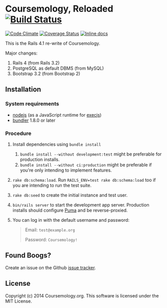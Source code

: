 # Coursemology, Reloaded [![Build Status](https://travis-ci.org/Coursemology/coursemology2.svg?branch=master)](https://travis-ci.org/Coursemology/coursemology2)
[![Code Climate](https://codeclimate.com/github/Coursemology/coursemology2/badges/gpa.svg)](https://codeclimate.com/github/Coursemology/coursemology2) [![Coverage Status](https://img.shields.io/coveralls/Coursemology/coursemology2.svg)](https://coveralls.io/r/Coursemology/coursemology2) [![Inline docs](http://inch-ci.org/github/Coursemology/coursemology2.svg?branch=master&style=flat-square)](http://inch-ci.org/github/Coursemology/coursemology2)

This is the Rails 4.1 re-write of Coursemology.

Major changes:

 1. Rails 4 (from Rails 3.2)
 2. PostgreSQL as default DBMS (from MySQL)
 3. Bootstrap 3.2 (from Bootstrap 2)

## Installation
### System requirements
 - [nodejs](http://nodejs.org) (as a JavaScript runtime for [execjs](https://github.com/sstephenson/execjs))
 - [bundler](http://bundler.io) 1.8.0 or later

### Procedure
 1. Install dependencies using `bundle install`
    1. `bundle install --without development:test` might be preferable for production installs.
    2. `bundle install --without ci:production` might be preferable if you're only intending to
       implement features.
 2. `rake db:schema:load`. Run `RAILS_ENV=test rake db:schema:load` too if you are intending to run the test
    suite.
 3. `rake db:seed` to create the initial instance and test user.
 3. `bin/rails server` to start the development app server. Production installs should configure
    [Puma](http://puma.io) and be reverse-proxied.
 4. You can log in with the default username and password:

    > Email: `test@example.org`
    >
    > Password: `Coursemology!`

## Found Boogs?

Create an issue on the Github [issue tracker](https://github.com/Coursemology/coursemology2/issues).

## License

Copyright (c) 2014 Coursemology.org. This software is licensed under the MIT License.
